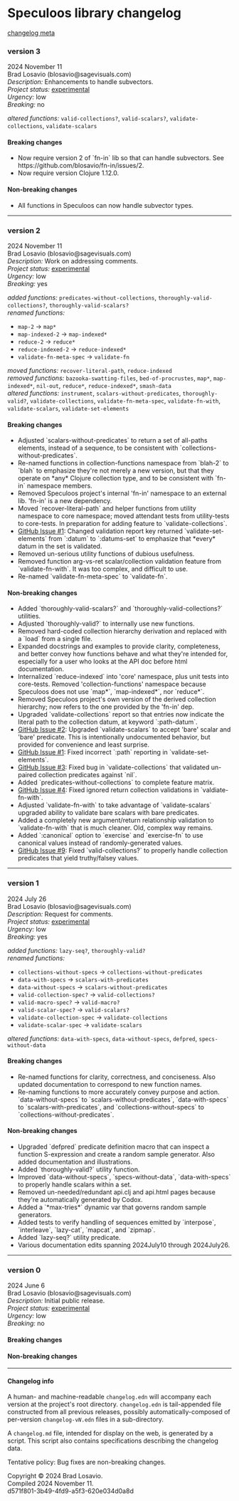 <body><h1>Speculoos library changelog</h1><a href="#info">changelog meta</a><section><h3>version 3</h3><p>2024 November 11<br />Brad Losavio (blosavio@sagevisuals.com)<br /><em>Description: </em>Enhancements to handle subvectors.<br /><em>Project status: </em><a href="https://github.com/metosin/open-source/blob/main/project-status.md">experimental</a><br /><em>Urgency: </em>low<br /><em>Breaking: </em>no</p><p><div><em>altered functions: </em><code>valid-collections?</code>, <code>valid-scalars?</code>, <code>validate-collections</code>, <code>validate-scalars</code></div></p><div><h4>Breaking changes</h4><ul><li><div>Now require version 2 of `fn-in` lib so that can handle subvectors. See https://github.com/blosavio/fn-in/issues/2.</div></li><li><div>Now require version Clojure 1.12.0.</div></li></ul><h4>Non-breaking changes</h4><ul><li><div>All functions in Speculoos can now handle subvector types.</div></li></ul></div><hr /></section><section><h3>version 2</h3><p>2024 November 11<br />Brad Losavio (blosavio@sagevisuals.com)<br /><em>Description: </em>Work on addressing comments.<br /><em>Project status: </em><a href="https://github.com/metosin/open-source/blob/main/project-status.md">experimental</a><br /><em>Urgency: </em>low<br /><em>Breaking: </em>yes</p><p><div><em>added functions: </em><code>predicates-without-collections</code>, <code>thoroughly-valid-collections?</code>, <code>thoroughly-valid-scalars?</code></div><div><em>renamed functions: </em><ul><li><code>map-2</code> → <code>map*</code></li><li><code>map-indexed-2</code> → <code>map-indexed*</code></li><li><code>reduce-2</code> → <code>reduce*</code></li><li><code>reduce-indexed-2</code> → <code>reduce-indexed*</code></li><li><code>validate-fn-meta-spec</code> → <code>validate-fn</code></li></ul></div><div><em>moved functions: </em><code>recover-literal-path</code>, <code>reduce-indexed</code></div><div><em>removed functions: </em><code>bazooka-swatting-files</code>, <code>bed-of-procrustes</code>, <code>map*</code>, <code>map-indexed*</code>, <code>nil-out</code>, <code>reduce*</code>, <code>reduce-indexed*</code>, <code>smash-data</code></div><div><em>altered functions: </em><code>instrument</code>, <code>scalars-without-predicates</code>, <code>thoroughly-valid?</code>, <code>validate-collections</code>, <code>validate-fn-meta-spec</code>, <code>validate-fn-with</code>, <code>validate-scalars</code>, <code>validate-set-elements</code></div></p><div><h4>Breaking changes</h4><ul><li><div>Adjusted `scalars-without-predicates` to return a set of all-paths elements, instead of a sequence, to be consistent with `collections-without-predicates`.</div></li><li><div>Re-named functions in collection-functions namespace from `blah-2` to `blah` to emphasize they&apos;re not merely a new version, but that they operate on *any* Clojure collection type, and to be consistent with `fn-in` namespace members.</div></li><li><div>Removed Speculoos project&apos;s internal &apos;fn-in&apos; namespace to an external lib. &apos;fn-in&apos; is a new dependency.</div></li><li><div>Moved `recover-literal-path` and helper functions from utility namespace to core namespace; moved attendant tests from utility-tests to core-tests. In preparation for adding feature to `validate-collections`.</div></li><li><div><a href="https://github.com/blosavio/speculoos/issues/1">GitHub Issue #1</a>: Changed validation report key returned `validate-set-elements` from `:datum` to `:datums-set` to emphasize that *every* datum in the set is validated.</div></li><li><div>Removed un-serious utility functions of dubious usefulness.</div></li><li><div>Removed function arg-vs-ret scalar/collection validation feature from `validate-fn-with`. It was too complex, and difficult to use.</div></li><li><div>Re-named `validate-fn-meta-spec` to `validate-fn`.</div></li></ul><h4>Non-breaking changes</h4><ul><li><div>Added `thoroughly-valid-scalars?` and `thoroughly-valid-collections?` utilities.</div></li><li><div>Adjusted `thoroughly-valid?` to internally use new functions.</div></li><li><div>Removed hard-coded collection hierarchy derivation and replaced with a `load` from a single file.</div></li><li><div>Expanded docstrings and examples to provide clarity, completeness, and better convey how functions behave and what they&apos;re intended for, especially for a user who looks at the API doc before html documentation.</div></li><li><div>Internalized `reduce-indexed` into &apos;core&apos; namespace, plus unit tests into core-tests. Removed &apos;collection-functions&apos; namespace because Speculoos does not use `map*`, `map-indexed*`, nor `reduce*`.</div></li><li><div>Removed Speculoos project&apos;s own version of the derived collection hierarchy; now refers to the one provided by the &apos;fn-in&apos; dep.</div></li><li><div>Upgraded `validate-collections` report so that entries now indicate the literal path to the collection datum, at keyword `:path-datum`.</div></li><li><div><a href="https://github.com/blosavio/speculoos/issues/2">GitHub Issue #2</a>: Upgraded `validate-scalars` to accept &apos;bare&apos; scalar and &apos;bare&apos; predicate. This is intentionally undocumented behavior, but provided for convenience and least surprise.</div></li><li><div><a href="https://github.com/blosavio/speculoos/issues/1">GitHub Issue #1</a>: Fixed incorrect `:path` reporting in `validate-set-elements`.</div></li><li><div><a href="https://github.com/blosavio/speculoos/issues/3">GitHub Issue #3</a>: Fixed bug in `validate-collections` that validated un-paired collection predicates against `nil`.</div></li><li><div>Added `predicates-without-collections` to complete feature matrix.</div></li><li><div><a href="https://github.com/blosavio/speculoos/issues/4">GitHub Issue #4</a>: Fixed ignored return collection validations in `valdiate-fn-with`.</div></li><li><div>Adjusted `validate-fn-with` to take advantage of `validate-scalars` upgraded ability to validate bare scalars with bare predicates.</div></li><li><div>Added a completely new argument/return relationship validation to `validate-fn-with` that is much cleaner. Old, complex way remains.</div></li><li><div>Added `:canonical` option to `exercise` and `exercise-fn` to use canonical values instead of randomly-generated values.</div></li><li><div><a href="https://github.com/blosavio/speculoos/issues/9">GitHub Issue #9</a>: Fixed `valid-collections?` to properly handle collection predicates that yield truthy/falsey values.</div></li></ul></div><hr /></section><section><h3>version 1</h3><p>2024 July 26<br />Brad Losavio (blosavio@sagevisuals.com)<br /><em>Description: </em>Request for comments.<br /><em>Project status: </em><a href="https://github.com/metosin/open-source/blob/main/project-status.md">experimental</a><br /><em>Urgency: </em>low<br /><em>Breaking: </em>yes</p><p><div><em>added functions: </em><code>lazy-seq?</code>, <code>thoroughly-valid?</code></div><div><em>renamed functions: </em><ul><li><code>collections-without-specs</code> → <code>collections-without-predicates</code></li><li><code>data-with-specs</code> → <code>scalars-with-predicates</code></li><li><code>data-without-specs</code> → <code>scalars-without-predicates</code></li><li><code>valid-collection-spec?</code> → <code>valid-collections?</code></li><li><code>valid-macro-spec?</code> → <code>valid-macro?</code></li><li><code>valid-scalar-spec?</code> → <code>valid-scalars?</code></li><li><code>validate-collection-spec</code> → <code>validate-collections</code></li><li><code>validate-scalar-spec</code> → <code>validate-scalars</code></li></ul></div><div><em>altered functions: </em><code>data-with-specs</code>, <code>data-without-specs</code>, <code>defpred</code>, <code>specs-without-data</code></div></p><div><h4>Breaking changes</h4><ul><li><div>Re-named functions for clarity, correctness, and conciseness.
Also updated documentation to correspond to new function names.</div></li><li><div>Re-naming functions to more accurately convey purpose and action.
`data-without-specs` to `scalars-without-predicates`, `data-with-specs` to
 `scalars-with-predicates`, and `collections-without-specs` to
 `collections-without-predicates`.</div></li></ul><h4>Non-breaking changes</h4><ul><li><div>Upgraded `defpred` predicate definition macro that can inspect
 a function S-expression and create a random sample generator. Also added
 documentation and illustrations.</div></li><li><div>Added `thoroughly-valid?` utility function.</div></li><li><div>Improved `data-without-specs`, `specs-without-data`,
 `data-with-specs` to properly handle scalars within a set.</div></li><li><div>Removed un-needed/redundant api.clj and api.html pages because
they&apos;re automatically generated by Codox.</div></li><li><div>Added a `*max-tries*` dynamic var that governs random sample
 generators.</div></li><li><div>Added tests to verify handling of sequences emitted by
`interpose`, `interleave`, `lazy-cat`, `mapcat`, and `zipmap`.</div></li><li><div>Added `lazy-seq?` utility predicate.</div></li><li><div>Various documentation edits spanning 2024July10 through 2024July26.</div></li></ul></div><hr /></section><section><h3>version 0</h3><p>2024 June 6<br />Brad Losavio (blosavio@sagevisuals.com)<br /><em>Description: </em>Initial public release.<br /><em>Project status: </em><a href="https://github.com/metosin/open-source/blob/main/project-status.md">experimental</a><br /><em>Urgency: </em>low<br /><em>Breaking: </em>no</p><p></p><div><h4>Breaking changes</h4><ul></ul><h4>Non-breaking changes</h4><ul></ul></div><hr /></section><section><h4>Changelog info</h4><p id="info">A human- and machine-readable <code>changelog.edn</code> will accompany each version at the project&apos;s root directory. <code>changelog.edn</code> is tail-appended file constructed from all previous releases, possibly automatically-composed of per-version <code>changelog-v<em>N</em>.edn</code> files in a sub-directory.</p><p>A <code>changelog.md</code> file, intended for display on the web, is generated by a script. This script also contains specifications describing the changelog data.</p><p>Tentative policy: Bug fixes are non-breaking changes.</p></section><p id="page-footer">Copyright © 2024 Brad Losavio.<br />Compiled 2024 November 11.<span id="uuid"><br />d571f801-3b49-4fd9-a5f3-620e034d0a8d</span></p></body>